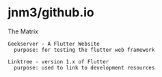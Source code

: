 # jnm3/github.io

  The Matrix

    Geekserver - A Flutter Website
      purpose: for testing the flutter web framework
    
    Linktree - version 1.x of Flutter
      purpose: used to link to development resources

